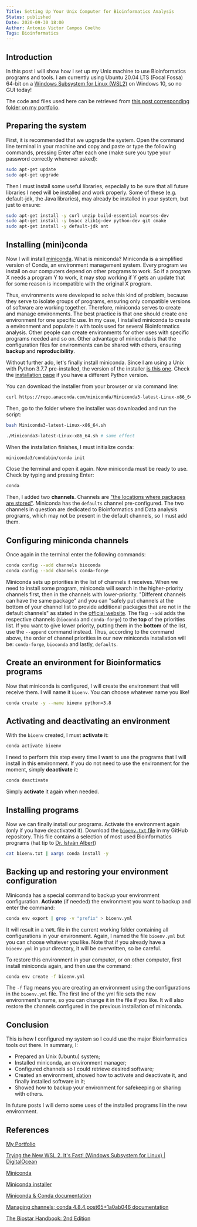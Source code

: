```yaml
---
Title: Setting Up Your Unix Computer for Bioinformatics Analysis
Status: published
Date: 2020-09-30 18:00
Author: Antonio Victor Campos Coelho
Tags: Bioinformatics
---
```


## Introduction

In this post I will show how I set up my Unix machine to use Bioinformatics programs and tools. I am currently using Ubuntu 20.04 LTS (Focal Fossa) 64-bit on a [Windows Subsystem for Linux (WSL2)](https://www.digitalocean.com/community/posts/trying-the-new-wsl-2-its-fast-windows-subsystem-for-linux) on Windows 10, so no GUI today!

The code and files used here can be retrieved from [this post corresponding folder on my portfolio](https://github.com/antoniocampos13/portfolio/tree/master/Unix/2020-09-30_Setting%20Up%20Your%20Unix%20Computer%20for%20Bioinformatics%20Analysis).

## Preparing the system

First, it is recommended that we upgrade the system. Open the command line terminal in your machine and copy and paste or type the following commands, pressing Enter after each one (make sure you type your password correctly whenever asked):

```bash
sudo apt-get update
sudo apt-get upgrade
```

Then I must install some useful libraries, especially to be sure that all future libraries I need will be installed and work properly. Some of these (e.g. default-jdk, the Java libraries), may already be installed in your system, but just to ensure:

```bash
sudo apt-get install -y curl unzip build-essential ncurses-dev
sudo apt-get install -y byacc zlib1g-dev python-dev git cmake
sudo apt-get install -y default-jdk ant
```

## Installing (mini)conda

Now I will install [miniconda](https://conda.io/miniconda.html). What is miniconda? Miniconda is a simplified version of Conda, an environment management system. Every program we install on our computers depend on other programs to work. So if a program X needs a program Y to work, it may stop working if Y gets an update that for some reason is incompatible with the original X program.

Thus, environments were developed to solve this kind of problem, because they serve to isolate groups of programs, ensuring only compatible versions of software are working together. Therefore, miniconda serves to create and manage environments. The best practice is that one should create one environment for one specific use. In my case, I installed miniconda to create a environment and populate it with tools used for several Bioinformatics analysis. Other people can create environments for other uses with specific programs needed and so on. Other advantage of miniconda is that the configuration files for environments can be shared with others, ensuring **backup** and **reproducibility**.

Without further ado, let's finally install miniconda. Since I am using a Unix with Python 3.7.7 pre-installed, the version of the installer [is this one](https://repo.anaconda.com/miniconda/Miniconda3-latest-Linux-x86_64.sh). Check the [installation page](https://docs.conda.io/en/latest/miniconda.html#linux-installers) if you have a different Python version.

You can download the installer from your browser or via command line:

```bash
curl https://repo.anaconda.com/miniconda/Miniconda3-latest-Linux-x86_64.sh
```

Then, go to the folder where the installer was downloaded and run the script:

```bash
bash Miniconda3-latest-Linux-x86_64.sh

./Miniconda3-latest-Linux-x86_64.sh # same effect
```

When the installation finishes, I must initialize conda:

```bash
miniconda3/condabin/conda init
```

Close the terminal and open it again. Now miniconda must be ready to use. Check by typing and pressing Enter:

```bash
conda
```

Then, I added two **channels**. Channels are ["the locations where packages are stored"](https://docs.conda.io/projects/conda/en/latest/user-guide/tasks/manage-channels.html). Miniconda has the `defaults` channel pre-configured. The two channels in question are dedicated to Bioinformatics and Data analysis programs, which may not be present in the default channels, so I must add them.

## Configuring miniconda channels

Once again in the terminal enter the following commands:

```bash
conda config --add channels bioconda
conda config --add channels conda-forge
```

Miniconda sets up priorities in the list of channels it receives. When we need to install some program, miniconda will search in the higher-priority channels first, then in the channels with lower-priority. "Different channels can have the same package" and you can "safely put channels at the bottom of your channel list to provide additional packages that are not in the default channels" as stated in the [official website](https://docs.conda.io/projects/conda/en/latest/user-guide/tasks/manage-channels.html). The flag `--add` adds the respective channels (`bioconda` and `conda-forge`) to the **top** of the priorities list. If you want to give lower priority, putting them in the **bottom** of the list, use the `--append` command instead. Thus, according to the command above, the order of channel priorities in our new miniconda installation will be: `conda-forge`, `bioconda` and lastly, `defaults`.

## Create an environment for Bioinformatics programs

Now that miniconda is configured, I will create the environment that will receive them. I will name it `bioenv`. You can choose whatever name you like! 

```bash
conda create -y --name bioenv python=3.8
```

## Activating and deactivating an environment

With the `bioenv` created, I must **activate** it:

```bash
conda activate bioenv
```

I need to perform this step every time I want to use the programs that I will install in this environment. If you do not need to use the environment for the moment, simply **deactivate** it:

```bash
conda deactivate
```

Simply **activate** it again when needed.

## Installing programs
Now we can finally install our programs. Activate the environment again (only if you have deactivated it). Download the [`bioenv.txt` file](https://raw.githubusercontent.com/antoniocampos13/portfolio/master/Unix/2020-09-30_Setting%20Up%20Your%20Unix%20Computer%20for%20Bioinformatics%20Analysis/bioenv.txt) in my GitHub repository. This file contains a selection of most used Bioinformatics programs (hat tip to [Dr. István Albert](https://www.biostarhandbook.com/index.html))

```bash
cat bioenv.txt | xargs conda install -y
```

## Backing up and restoring your environment configuration

Miniconda has a special command to backup your environment configuration. **Activate** (if needed) the environment you want to backup and enter the command:

```bash
conda env export | grep -v "prefix" > bioenv.yml
```

It will result in a `YAML` file in the current working folder containing all configurations in your environment. Again, I named the file `bioenv.yml` but you can choose whatever you like. Note that if you already have a `bioenv.yml` in your directory, it will be overwritten, so be careful.

To restore this environment in your computer, or on other computer, first install miniconda again, and then use the command:

```bash
conda env create -f bioenv.yml
```

The `-f` flag means you are creating an environment using the configurations in the `bioenv.yml` file. The first line of the yml file sets the new environment's name, so you can change it in the file if you like. It will also restore the channels configured in the previous installation of miniconda.

## Conclusion

This is how I configured my system so I could use the major Bioinformatics tools out there. In summary, I:

* Prepared an Unix (Ubuntu) system;
* Installed miniconda, an environment manager;
* Configured channels so I could retrieve desired software;
* Created an environment, showed how to activate and deactivate it, and finally installed software in it;
* Showed how to backup your environment for safekeeping or sharing with others.

In future posts I will demo some uses of the installed programs I  in the new environment.

## References

[My Portfolio](https://github.com/antoniocampos13/portfolio)

[Trying the New WSL 2. It's Fast! (Windows Subsystem for Linux) | DigitalOcean](https://www.digitalocean.com/community/posts/trying-the-new-wsl-2-its-fast-windows-subsystem-for-linux)

[Miniconda](https://conda.io/miniconda.html)

[Miniconda installer](https://repo.anaconda.com/miniconda/Miniconda3-latest-Linux-x86_64.sh)

[Miniconda & Conda documentation](https://docs.conda.io/en/latest/miniconda.html#linux-installers)

[Managing channels; conda 4.8.4.post65+1a0ab046 documentation](https://docs.conda.io/projects/conda/en/latest/user-guide/tasks/manage-channels.html)

[The Biostar Handbook: 2nd Edition](https://www.biostarhandbook.com/index.html)